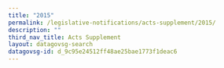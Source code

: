 ```yaml
---
title: "2015"
permalink: /legislative-notifications/acts-supplement/2015/
description: ""
third_nav_title: Acts Supplement
layout: datagovsg-search
datagovsg-id: d_9c95e24512ff48ae25bae1773f1deac6
---
```

